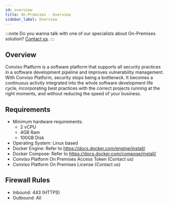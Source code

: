 ```yaml
---
id: overview
title: On-Premises - Overview
sidebar_label: Overview
---
```


:::note
Do you wanna talk with one of our specialists about On-Premises solution?  [Contact us](https://convisoappsec.com).
:::

## Overview

Conviso Platform is a software platform that supports all security practices in a software development pipeline and improves vulnerability management.
With Conviso Platform, security stops being a bottleneck. It becomes a continuous activity integrated into the whole software development life cycle, incorporating best practices with the correct projects running at the right moments, and without reducing the speed of your business. 


## Requirements
- Minimum hardware requirements:
    - 2 vCPU
    - 4GB Ram
    - 100GB Disk
- Operating System: Linux based
- Docker Engine: Refer to https://docs.docker.com/engine/install/
- Docker Compose: Refer to https://docs.docker.com/compose/install/
- Conviso Platform On Premises Access Token (Contact us)
- Conviso Platform On Premises License (Contact us)

## Firewall Rules

- Inbound: 443 (HTTPS)
- Outbound: All